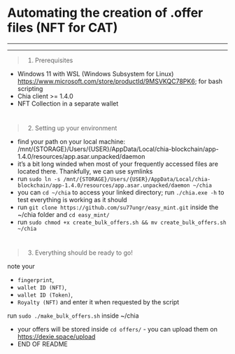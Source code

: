 
<h1> Automating the creation of .offer files (NFT for CAT)</h1>

***
***

> 1. Prerequisites
 * Windows 11 with WSL (Windows Subsystem for Linux) https://www.microsoft.com/store/productId/9MSVKQC78PK6; for bash scripting
 * Chia client >= 1.4.0 
 * NFT Collection in a separate wallet
 
<h1> </h1>


> 2. Setting up your environment
 * find your path on your local machine: /mnt/{STORAGE}/Users/{USER}/AppData/Local/chia-blockchain/app-1.4.0/resources/app.asar.unpacked/daemon
 * it’s a bit long winded when most of your frequently accessed files are located there. Thankfully, we can use symlinks
 * run `sudo ln -s /mnt/{STORAGE}/Users/{USER}/AppData/Local/chia-blockchain/app-1.4.0/resources/app.asar.unpacked/daemon ~/chia`
 * you can `cd ~/chia` to access your linked directory; run `./chia.exe -h` to test everything is working as it should 
 * run `git clone https://github.com/su77ungr/easy_mint.git` inside the ~/chia folder and  `cd easy_mint/`
 * run `sudo chmod +x create_bulk_offers.sh && mv create_bulk_offers.sh ~/chia`

 
<h1> </h1>

> 3. Everything should be ready to go!

 note your 
 *  `fingerprint`, 
 *  `wallet ID (NFT)`, 
 *  `wallet ID (Token)`,
 *  `Royalty (NFT)` and enter it when requested by the script

 run `sudo ./make_bulk_offers.sh` inside ~/chia
 * your offers will be stored inside `cd offers/` - you can upload them on https://dexie.space/upload
 * END OF README
